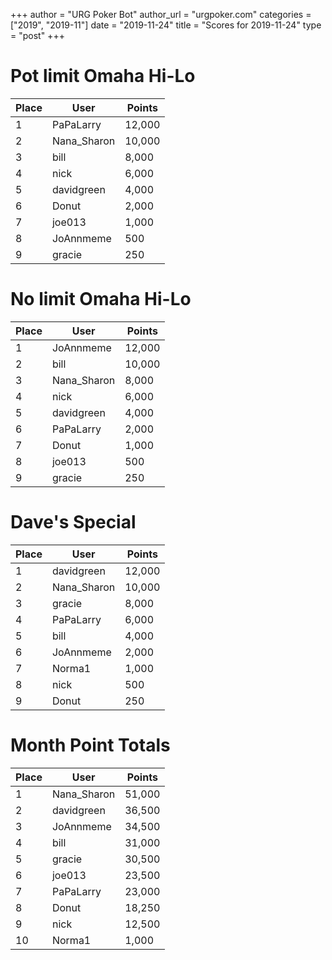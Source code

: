 +++
author = "URG Poker Bot"
author_url = "urgpoker.com"
categories = ["2019", "2019-11"]
date = "2019-11-24"
title = "Scores for 2019-11-24"
type = "post"
+++
# Pot limit Omaha Hi-Lo

| Place | User | Points |
|-------|------|--------|
| 1 | PaPaLarry | 12,000 |
| 2 | Nana_Sharon | 10,000 |
| 3 | bill | 8,000 |
| 4 | nick | 6,000 |
| 5 | davidgreen | 4,000 |
| 6 | Donut | 2,000 |
| 7 | joe013 | 1,000 |
| 8 | JoAnnmeme | 500 |
| 9 | gracie | 250 |

# No limit Omaha Hi-Lo

| Place | User | Points |
|-------|------|--------|
| 1 | JoAnnmeme | 12,000 |
| 2 | bill | 10,000 |
| 3 | Nana_Sharon | 8,000 |
| 4 | nick | 6,000 |
| 5 | davidgreen | 4,000 |
| 6 | PaPaLarry | 2,000 |
| 7 | Donut | 1,000 |
| 8 | joe013 | 500 |
| 9 | gracie | 250 |

# Dave's Special

| Place | User | Points |
|-------|------|--------|
| 1 | davidgreen | 12,000 |
| 2 | Nana_Sharon | 10,000 |
| 3 | gracie | 8,000 |
| 4 | PaPaLarry | 6,000 |
| 5 | bill | 4,000 |
| 6 | JoAnnmeme | 2,000 |
| 7 | Norma1 | 1,000 |
| 8 | nick | 500 |
| 9 | Donut | 250 |

# Month Point Totals

| Place | User | Points |
|-------|------|--------|
| 1 | Nana_Sharon | 51,000 |
| 2 | davidgreen | 36,500 |
| 3 | JoAnnmeme | 34,500 |
| 4 | bill | 31,000 |
| 5 | gracie | 30,500 |
| 6 | joe013 | 23,500 |
| 7 | PaPaLarry | 23,000 |
| 8 | Donut | 18,250 |
| 9 | nick | 12,500 |
| 10 | Norma1 | 1,000 |
